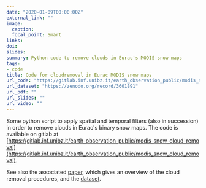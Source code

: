 ```yaml
---
date: "2020-01-09T00:00:00Z"
external_link: ""
image:
  caption: 
  focal_point: Smart
links:
doi:
slides:
summary: Python code to remove clouds in Eurac's MODIS snow maps
tags:
- code
title: Code for cloudremoval in Eurac MODIS snow maps
url_code: "https://gitlab.inf.unibz.it/earth_observation_public/modis_snow_cloud_removal"
url_dataset: "https://zenodo.org/record/3601891"
url_pdf: ""
url_slides: ""
url_video: ""
---
```


Some python script to apply spatial and temporal filters (also in succession) in order to remove clouds in Eurac's binary snow maps. The code is available on gitlab at [https://gitlab.inf.unibz.it/earth_observation_public/modis_snow_cloud_removal](https://gitlab.inf.unibz.it/earth_observation_public/modis_snow_cloud_removal).

See also the associated [paper](/research/paper_data_modis/), which gives an overview of the cloud removal procedures, and the [dataset](/research/data_modis_cloudremoval/).

